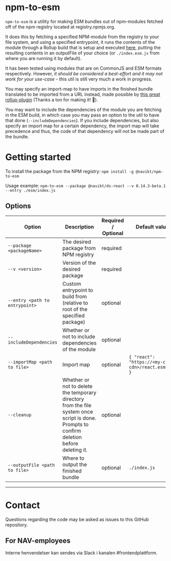# npm-to-esm

`npm-to-esm` is a utility for making ESM bundles out of npm-modules fetched off of the npm registry located at registry.npmjs.org.

It does this by fetching a specified NPM-module from the registry to your file system, and using a specified entrypoint, it runs the contents of the module through a Rollup build that is setup and executed [here](https://github.com/navikt/npm-to-esm), putting the resulting contents in an outputFile of your choice (or `./index.esm.js` from where you are running it by default). 

It has been tested using modules that are on CommonJS and ESM formats respectively. However, _it should be considered a best-effort and it may not work for your use-case_ - this util is still very much a work in progress.

You may specify an import-map to have imports in the finished bundle translated to be imported from a URL instead, made possible by [this great rollup-plugin](https://www.npmjs.com/package/@eik/rollup-plugin) (Thanks a ton for making it! :pray:).

You may want to include the dependencies of the module you are fetching in the ESM build, in which case you may pass an option to the util to have that done (`--includeDependencies`). If you include dependencies, but also specify an import map for a certain dependency, the import map will take precedence and thus, the code of that dependency will not be made part of the bundle.

# Getting started

To install the package from the NPM registry:
`npm install -g @navikt/npm-to-esm`

Usage example:
`npm-to-esm --package @navikt/ds-react --v 0.14.3-beta.1 --entry ./esm/index.js`

## Options

| Option | Description | Required / Optional | Default value | Example |
| --- | --- | --- | --- | --- |
| `--package <packageName>` | The desired package from NPM registry | required | | |
| `--v <version>` | Version of the desired package | required | | |
| `--entry <path to entrypoint>` | Custom entrypoint to build from (relative to root of the specified package) | optional | | |
| `--includeDependencies` | Whether or not to include dependencies of the module | optional | | |
| `--importMap <path to file>` | Import map | optional | `{ "react": "https://<my-cool-cdn>/react.esm.js" }` |
| `--cleanup` | Whether or not to delete the temporary directory from the file system once script is done. Prompts to confirm deletion before deleting it. | optional | | |
| `--outputFile <path to file>` | Where to output the finished bundle | optional | `./index.js` | |

---

# Contact

Questions regarding the code may be asked as issues to this GitHub repository.

## For NAV-employees

Interne henvendelser kan sendes via Slack i kanalen #frontendplattform.